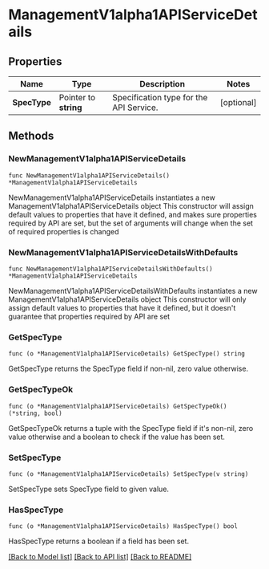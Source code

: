 # ManagementV1alpha1APIServiceDetails

## Properties

Name | Type | Description | Notes
------------ | ------------- | ------------- | -------------
**SpecType** | Pointer to **string** | Specification type for the API Service. | [optional] 

## Methods

### NewManagementV1alpha1APIServiceDetails

`func NewManagementV1alpha1APIServiceDetails() *ManagementV1alpha1APIServiceDetails`

NewManagementV1alpha1APIServiceDetails instantiates a new ManagementV1alpha1APIServiceDetails object
This constructor will assign default values to properties that have it defined,
and makes sure properties required by API are set, but the set of arguments
will change when the set of required properties is changed

### NewManagementV1alpha1APIServiceDetailsWithDefaults

`func NewManagementV1alpha1APIServiceDetailsWithDefaults() *ManagementV1alpha1APIServiceDetails`

NewManagementV1alpha1APIServiceDetailsWithDefaults instantiates a new ManagementV1alpha1APIServiceDetails object
This constructor will only assign default values to properties that have it defined,
but it doesn't guarantee that properties required by API are set

### GetSpecType

`func (o *ManagementV1alpha1APIServiceDetails) GetSpecType() string`

GetSpecType returns the SpecType field if non-nil, zero value otherwise.

### GetSpecTypeOk

`func (o *ManagementV1alpha1APIServiceDetails) GetSpecTypeOk() (*string, bool)`

GetSpecTypeOk returns a tuple with the SpecType field if it's non-nil, zero value otherwise
and a boolean to check if the value has been set.

### SetSpecType

`func (o *ManagementV1alpha1APIServiceDetails) SetSpecType(v string)`

SetSpecType sets SpecType field to given value.

### HasSpecType

`func (o *ManagementV1alpha1APIServiceDetails) HasSpecType() bool`

HasSpecType returns a boolean if a field has been set.


[[Back to Model list]](../README.md#documentation-for-models) [[Back to API list]](../README.md#documentation-for-api-endpoints) [[Back to README]](../README.md)


